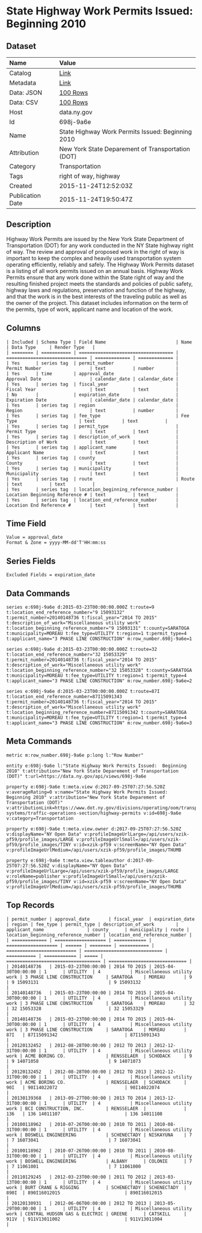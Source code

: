 # State Highway Work Permits Issued: Beginning 2010

## Dataset

| Name | Value |
| :--- | :---- |
| Catalog | [Link](https://catalog.data.gov/dataset/state-highway-work-permits-issued-beginning-2010) |
| Metadata | [Link](https://data.ny.gov/api/views/698j-9a6e) |
| Data: JSON | [100 Rows](https://data.ny.gov/api/views/698j-9a6e/rows.json?max_rows=100) |
| Data: CSV | [100 Rows](https://data.ny.gov/api/views/698j-9a6e/rows.csv?max_rows=100) |
| Host | data.ny.gov |
| Id | 698j-9a6e |
| Name | State Highway Work Permits Issued: Beginning 2010 |
| Attribution | New York State Deparement of Transportation (DOT) |
| Category | Transportation |
| Tags | right of way, highway |
| Created | 2015-11-24T12:52:03Z |
| Publication Date | 2015-11-24T19:50:47Z |

## Description

Highway Work Permits are issued by the New York State Department of Transportation (DOT) for any work conducted in the NY State highway right of way.  The review and approval of proposed work in the right of way is important to keep the complex and heavily used transportation system operating efficiently, reliably and safely.  The Highway Work Permits dataset is a listing of all work permits issued on an annual basis.  Highway Work Permits ensure that any work done within the State right of way and the resulting finished project meets the standards and policies of public safety, highway laws and regulations, preservation and function of the highway, and that the work is in the best interests of the traveling public as well as the owner of the project. This dataset includes information on the term of the permits, type of work, applicant name and location of the work.

## Columns

```ls
| Included | Schema Type | Field Name                          | Name                           | Data Type     | Render Type   |
| ======== | =========== | =================================== | ============================== | ============= | ============= |
| Yes      | series tag  | permit_number                       | Permit Number                  | text          | number        |
| Yes      | time        | approval_date                       | Approval Date                  | calendar_date | calendar_date |
| Yes      | series tag  | fiscal_year                         | Fiscal Year                    | text          | text          |
| No       |             | expiration_date                     | Expiration Date                | calendar_date | calendar_date |
| Yes      | series tag  | region                              | Region                         | text          | number        |
| Yes      | series tag  | fee_type                            | Fee Type                       | text          | text          |
| Yes      | series tag  | permit_type                         | Permit Type                    | text          | text          |
| Yes      | series tag  | description_of_work                 | Description of Work            | text          | text          |
| Yes      | series tag  | applicant_name                      | Applicant Name                 | text          | text          |
| Yes      | series tag  | county                              | County                         | text          | text          |
| Yes      | series tag  | municipality                        | Municipality                   | text          | text          |
| Yes      | series tag  | route                               | Route                          | text          | text          |
| Yes      | series tag  | location_beginning_reference_number | Location Beginning Reference # | text          | text          |
| Yes      | series tag  | location_end_reference_number       | Location End Reference #       | text          | text          |
```

## Time Field

```ls
Value = approval_date
Format & Zone = yyyy-MM-dd'T'HH:mm:ss
```

## Series Fields

```ls
Excluded Fields = expiration_date
```

## Data Commands

```ls
series e:698j-9a6e d:2015-03-23T00:00:00.000Z t:route=9 t:location_end_reference_number="9 15093132" t:permit_number=20140148736 t:fiscal_year="2014 TO 2015" t:description_of_work="Miscellaneous utility work" t:location_beginning_reference_number="9 15093131" t:county=SARATOGA t:municipality=MOREAU t:fee_type=UTILITY t:region=1 t:permit_type=4 t:applicant_name="3 PHASE LINE CONSTRUCTION" m:row_number.698j-9a6e=1

series e:698j-9a6e d:2015-03-23T00:00:00.000Z t:route=32 t:location_end_reference_number="32 15053329" t:permit_number=20140148736 t:fiscal_year="2014 TO 2015" t:description_of_work="Miscellaneous utility work" t:location_beginning_reference_number="32 15053328" t:county=SARATOGA t:municipality=MOREAU t:fee_type=UTILITY t:region=1 t:permit_type=4 t:applicant_name="3 PHASE LINE CONSTRUCTION" m:row_number.698j-9a6e=2

series e:698j-9a6e d:2015-03-23T00:00:00.000Z t:route=87I t:location_end_reference_number=87I15091343 t:permit_number=20140148736 t:fiscal_year="2014 TO 2015" t:description_of_work="Miscellaneous utility work" t:location_beginning_reference_number=87I15091342 t:county=SARATOGA t:municipality=MOREAU t:fee_type=UTILITY t:region=1 t:permit_type=4 t:applicant_name="3 PHASE LINE CONSTRUCTION" m:row_number.698j-9a6e=3
```

## Meta Commands

```ls
metric m:row_number.698j-9a6e p:long l:"Row Number"

entity e:698j-9a6e l:"State Highway Work Permits Issued:  Beginning 2010" t:attribution="New York State Deparement of Transportation (DOT)" t:url=https://data.ny.gov/api/views/698j-9a6e

property e:698j-9a6e t:meta.view d:2017-09-25T07:27:56.520Z v:averageRating=0 v:name="State Highway Work Permits Issued:  Beginning 2010" v:attribution="New York State Deparement of Transportation (DOT)" v:attributionLink=https://www.dot.ny.gov/divisions/operating/oom/transportation-systems/traffic-operations-section/highway-permits v:id=698j-9a6e v:category=Transportation

property e:698j-9a6e t:meta.view.owner d:2017-09-25T07:27:56.520Z v:displayName="NY Open Data" v:profileImageUrlLarge=/api/users/xzik-pf59/profile_images/LARGE v:profileImageUrlSmall=/api/users/xzik-pf59/profile_images/TINY v:id=xzik-pf59 v:screenName="NY Open Data" v:profileImageUrlMedium=/api/users/xzik-pf59/profile_images/THUMB

property e:698j-9a6e t:meta.view.tableauthor d:2017-09-25T07:27:56.520Z v:displayName="NY Open Data" v:profileImageUrlLarge=/api/users/xzik-pf59/profile_images/LARGE v:roleName=publisher v:profileImageUrlSmall=/api/users/xzik-pf59/profile_images/TINY v:id=xzik-pf59 v:screenName="NY Open Data" v:profileImageUrlMedium=/api/users/xzik-pf59/profile_images/THUMB
```

## Top Records

```ls
| permit_number | approval_date       | fiscal_year  | expiration_date     | region | fee_type | permit_type | description_of_work        | applicant_name                | county      | municipality | route | location_beginning_reference_number | location_end_reference_number | 
| ============= | =================== | ============ | =================== | ====== | ======== | =========== | ========================== | ============================= | =========== | ============ | ===== | =================================== | ============================= | 
| 20140148736   | 2015-03-23T00:00:00 | 2014 TO 2015 | 2015-04-30T00:00:00 | 1      | UTILITY  | 4           | Miscellaneous utility work | 3 PHASE LINE CONSTRUCTION     | SARATOGA    | MOREAU       | 9     | 9 15093131                          | 9 15093132                    | 
| 20140148736   | 2015-03-23T00:00:00 | 2014 TO 2015 | 2015-04-30T00:00:00 | 1      | UTILITY  | 4           | Miscellaneous utility work | 3 PHASE LINE CONSTRUCTION     | SARATOGA    | MOREAU       | 32    | 32 15053328                         | 32 15053329                   | 
| 20140148736   | 2015-03-23T00:00:00 | 2014 TO 2015 | 2015-04-30T00:00:00 | 1      | UTILITY  | 4           | Miscellaneous utility work | 3 PHASE LINE CONSTRUCTION     | SARATOGA    | MOREAU       | 87I   | 87I15091342                         | 87I15091343                   | 
| 20120132452   | 2012-08-28T00:00:00 | 2012 TO 2013 | 2012-12-31T00:00:00 | 1      | UTILITY  | 4           | Miscellaneous utility work | ACME BORING CO.               | RENSSELAER  | SCHODACK     | 9     | 9 14071058                          | 9 14071073                    | 
| 20120132452   | 2012-08-28T00:00:00 | 2012 TO 2013 | 2012-12-31T00:00:00 | 1      | UTILITY  | 4           | Miscellaneous utility work | ACME BORING CO.               | RENSSELAER  | SCHODACK     | 90I   | 90I14022072                         | 90I14022074                   | 
| 20130139368   | 2013-09-27T00:00:00 | 2013 TO 2014 | 2013-12-31T00:00:00 | 1      | UTILITY  | 4           | Miscellaneous utility work | BCI CONSTRUCTION, INC.        | RENSSELAER  |              | 136   | 136 14011107                        | 136 14011108                  | 
| 20100118962   | 2010-07-26T00:00:00 | 2010 TO 2011 | 2010-08-31T00:00:00 | 1      | UTILITY  | 4           | Miscellaneous utility work | BOSWELL ENGINEERING           | SCHENECTADY | NISKAYUNA    | 7     | 7 16073041                          | 7 16073041                    | 
| 20100118962   | 2010-07-26T00:00:00 | 2010 TO 2011 | 2010-08-31T00:00:00 | 1      | UTILITY  | 4           | Miscellaneous utility work | BOSWELL ENGINEERING           | ALBANY      | COLONIE      | 7     | 7 11061001                          | 7 11061000                    | 
| 20110129245   | 2012-03-23T00:00:00 | 2011 TO 2012 | 2013-03-13T00:00:00 | 1      | UTILITY  | 4           | Miscellaneous utility work | BURT CRANE & RIGGING          | SCHENECTADY | SCHENECTADY  | 890I  | 890I16012015                        | 890I16012015                  | 
| 20120130931   | 2012-06-06T00:00:00 | 2012 TO 2013 | 2013-05-29T00:00:00 | 1      | UTILITY  | 4           | Miscellaneous utility work | CENTRAL HUDSON GAS & ELECTRIC | GREENE      | CATSKILL     | 911V  | 911V13011002                        | 911V13011004                  | 
```